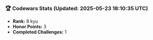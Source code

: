 ### 🏆 Codewars Stats (Updated: 2025-05-23 18:10:35 UTC)

- **Rank:** 8 kyu
- **Honor Points:** 3
- **Completed Challenges:** 1
